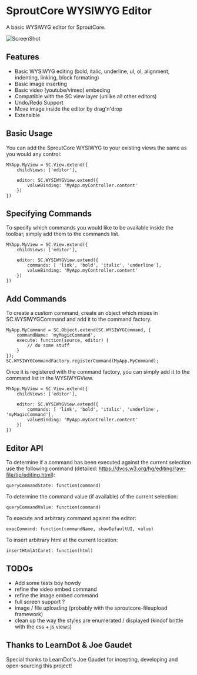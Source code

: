 # SproutCore WYSIWYG Editor

A basic WYSIWYG editor for SproutCore.

![ScreenShot](https://raw.github.com/sproutcore/rich-text-editor/master/screen-shot.png)

## Features

- Basic WYSIWYG editing (bold, italic, underline, ul, ol, alignment, indenting, linking, block formating)
- Basic image inserting
- Basic video (youtube/vimeo) embeding
- Compatible with the SC view layer (unlike all other editors)
- Undo/Redo Support
- Move image inside the editor by drag'n'drop
- Extensible

## Basic Usage
You can add the SproutCore WYSIWYG to your existing views the same as you would any control:

	MYApp.MyView = SC.View.extend({
		childViews: ['editor'],
		
		editor: SC.WYSIWYGView.extend({
			valueBinding: 'MyApp.myController.content'
		})
	})

## Specifying Commands 
To specify which commands you would like to be available inside the toolbar, simply add them to the commands list.

	MYApp.MyView = SC.View.extend({
		childViews: ['editor'],
		
		editor: SC.WYSIWYGView.extend({
			commands: [ 'link', 'bold', 'italic', 'underline'],
			valueBinding: 'MyApp.myController.content'
		})
	})

## Add Commands
To create a custom command, create an object which mixes in SC.WYSIWYGCommand and add it to the command factory.

	MyApp.MyCommand = SC.Object.extend(SC.WYSIWYGCommand, {
		commandName: 'myMagicCommand',
		execute: function(source, editor) {
			// do some stuff
		}
	});
	SC.WYSIWYGCommandFactory.registerCommand(MyApp.MyCommand);

Once it is registered with the command factory, you can simply add it to the command list in the WYSIWYGView.

	MYApp.MyView = SC.View.extend({
		childViews: ['editor'],
		
		editor: SC.WYSIWYGView.extend({
			commands: [ 'link', 'bold', 'italic', 'underline', 'myMagicCommand'],
			valueBinding: 'MyApp.myController.content'
		})
	})

## Editor API

To determine if a command has been executed against the current selection use the following command (detailed: https://dvcs.w3.org/hg/editing/raw-file/tip/editing.html):

	queryCommandState: function(command)

To determine the command value (if available) of the current selection:

	queryCommandValue: function(command)

To execute and arbitrary command against the editor:

	execCommand: function(commandName, showDefaultUI, value)

To insert arbitrary html at the current location:

	insertHtmlAtCaret: function(html)
	

## TODOs

- Add some tests boy howdy
- refine the video embed command
- refine the image embed command
- full screen support ?
- image / file uploading (probably with the sproutcore-fileupload framework)
- clean up the way the styles are enumerated / displayed (kindof brittle with the css + js views)

## Thanks to LearnDot & Joe Gaudet

Special thanks to LearnDot's Joe Gaudet for incepting, developing and open-sourcing this project!
